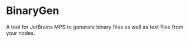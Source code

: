 # BinaryGen

A tool for JetBrains MPS to generate binary files as well as text files from your nodes.